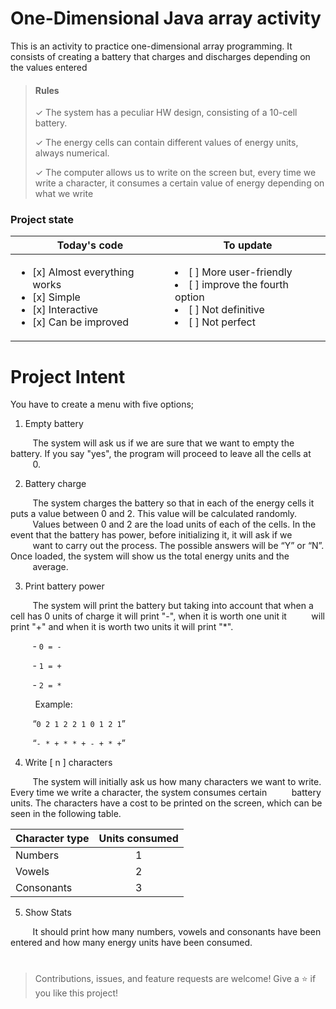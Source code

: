 # One-Dimensional Java array activity
This is an activity to practice one-dimensional array programming. It consists of creating a battery that charges and discharges depending on the values entered

> **<h4>Rules</h4>**
> 
> &check; The system has a peculiar HW design, consisting of a 10-cell battery.
>
> &check; The energy cells can contain different values of energy units, always numerical.
> 
> &check; The computer allows us to write on the screen but, every time we write a character, it consumes a certain value of energy depending on what we write
> 

### Project state
| Today's code  | To update |
| ------------- | ------------- |
|  <ul><li>[x] Almost everything works</li><li>[x] Simple</li><li>[x] Interactive</li><li>[x] Can be improved</li></ul>  | <li>[ ] More user-friendly</li><li>[ ] improve the fourth option</li><li>[ ] Not definitive</li><li>[ ] Not perfect</li>  |

# Project Intent
You have to create a menu with five options;

1. Empty battery

&nbsp;&nbsp;&nbsp;&nbsp;&nbsp;&nbsp;&nbsp;&nbsp;&nbsp;The system will ask us if we are sure that we want to empty the battery. If you say "yes", the program will proceed to leave all the cells at &nbsp;&nbsp;&nbsp;&nbsp;&nbsp;&nbsp;&nbsp;&nbsp;&nbsp;0.

2. Battery charge

&nbsp;&nbsp;&nbsp;&nbsp;&nbsp;&nbsp;&nbsp;&nbsp;&nbsp;The system charges the battery so that in each of the energy cells it puts a value between 0 and 2. This value will be calculated randomly. 
&nbsp;&nbsp;&nbsp;&nbsp;&nbsp;&nbsp;&nbsp;&nbsp;&nbsp;Values between 0 and 2 are the load units of each of the cells. In the event that the battery has power, before initializing it, it will ask if we &nbsp;&nbsp;&nbsp;&nbsp;&nbsp;&nbsp;&nbsp;&nbsp;&nbsp;want to carry out the process. The possible answers will be “Y” or “N”.
Once loaded, the system will show us the total energy units and the &nbsp;&nbsp;&nbsp;&nbsp;&nbsp;&nbsp;&nbsp;&nbsp;&nbsp;average.

3. Print battery power

&nbsp;&nbsp;&nbsp;&nbsp;&nbsp;&nbsp;&nbsp;&nbsp;&nbsp;The system will print the battery but taking into account that when a cell has 0 units of charge it will print "-", when it is worth one unit it &nbsp;&nbsp;&nbsp;&nbsp;&nbsp;&nbsp;&nbsp;&nbsp;&nbsp;will print "+" and when it is worth two units it will print "*".

&nbsp;&nbsp;&nbsp;&nbsp;&nbsp;&nbsp;&nbsp;&nbsp;&nbsp;-  ```0 = -```

&nbsp;&nbsp;&nbsp;&nbsp;&nbsp;&nbsp;&nbsp;&nbsp;&nbsp;-  ```1 = +```

&nbsp;&nbsp;&nbsp;&nbsp;&nbsp;&nbsp;&nbsp;&nbsp;&nbsp;-  ```2 = *```

&nbsp;&nbsp;&nbsp;&nbsp;&nbsp;&nbsp;&nbsp;&nbsp;&nbsp; Example:

&nbsp;&nbsp;&nbsp;&nbsp;&nbsp;&nbsp;&nbsp;&nbsp;&nbsp;“``` 0 2 1 2 2 1 0 1 2 1 ```”

&nbsp;&nbsp;&nbsp;&nbsp;&nbsp;&nbsp;&nbsp;&nbsp;&nbsp;“```- * + * * + - + * +```”

4. Write [ n ] characters

&nbsp;&nbsp;&nbsp;&nbsp;&nbsp;&nbsp;&nbsp;&nbsp;&nbsp;The system will initially ask us how many characters we want to write. Every time we write a character, the system consumes certain &nbsp;&nbsp;&nbsp;&nbsp;&nbsp;&nbsp;&nbsp;&nbsp;&nbsp;battery units. The characters have a cost to be printed on the screen, which can be seen in the following table.

<div align = "center">
 
| Character type  | Units consumed |
| -------------   | :-------------:|
| Numbers         |       1        |
| Vowels          |       2        |
| Consonants      |       3        |

</div>

5. Show Stats

&nbsp;&nbsp;&nbsp;&nbsp;&nbsp;&nbsp;&nbsp;&nbsp;&nbsp;It should print how many numbers, vowels and consonants have been entered and how many energy units have been consumed.



#
>Contributions, issues, and feature requests are welcome!
>Give a ⭐️ if you like this project!
